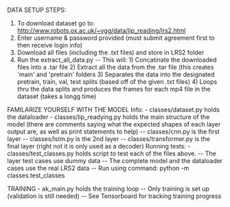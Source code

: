 DATA SETUP STEPS:
1) To download dataset go to: http://www.robots.ox.ac.uk/~vgg/data/lip_reading/lrs2.html
2) Enter username & password provided (must submit agreement first to then receive login info)
3) Download all files (including the .txt files) and store in LRS2 folder
4) Run the extract_all_data.py
      -- This will:
           1) Concatinate the downloaded files into a .tar file
           2) Extract all the data from the .tar file (this creates 'main' and 'pretrain' folders
           3) Separates the data into the designated pretrain, train, val, test splits (based off of the given .txt files)
           4) Loops thru the data splits and produces the frames for each mp4 file in the dataset (takes a longg time)

FAMILARIZE YOURSELF WITH THE MODEL
Info:
      - classes/dataset.py holds the dataloader
      - classes/lip_readying.py holds the main structure of the model (there are comments saying what the expected shapes of each layer output are, as well as print statements to help)
            -- classes/cnn.py is the first layer
            -- classes/lstm.py is the 2nd layer
            -- classes/transformer.py is the final layer (right not it is only used as a decoder)
Running tests: 
      - classes/test_classes.py holds script to test each of the files above.
            -- The layer test cases use dummy data
            -- The complete model and the dataloader cases use the real LRS2 data
            -- Run using command: python -m classes.test_classes


TRAINING
      - ak_main.py holds the training loop
            -- Only training is set up (validation is still needed)
            -- See Tensorboard for tracking training progress